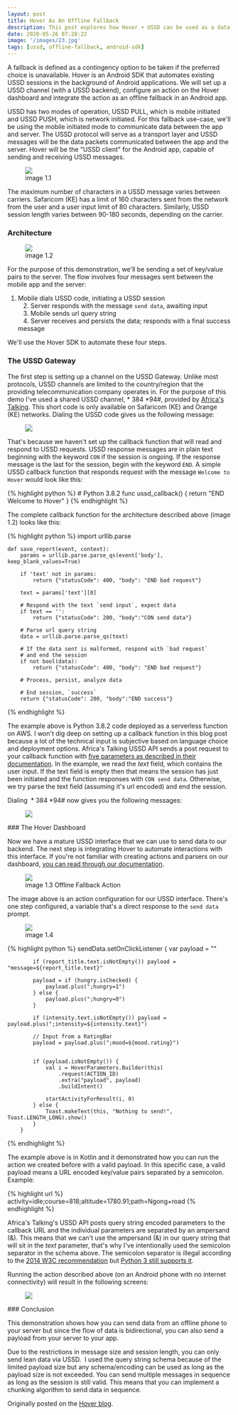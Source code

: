 ```yaml
---
layout: post
title: Hover As An Offline Fallback
description: This post explores how Hover + USSD can be used as a data fallback when internet connectivity is unavailable.
date: 2020-05-26 07:28:22
image: '/images/23.jpg'
tags: [ussd, offline-fallback, android-sdk]
---
```


A fallback is defined as a contingency option to be taken if the preferred choice is unavailable. Hover is an Android SDK that automates existing USSD sessions in the background of Android applications. We will set up a USSD channel (with a USSD backend), configure an action on the Hover dashboard and integrate the action as an offline fallback in an Android app.

USSD has two modes of operation, USSD PULL, which is mobile initiated and USSD PUSH, which is network initiated. For this fallback use-case, we'll be using the mobile initiated mode to communicate data between the app and server. The USSD protocol will serve as a transport layer and USSD messages will be the data packets communicated between the app and the server. Hover will be the "USSD client" for the Android app, capable of sending and receiving USSD messages.

<figure class="kg-card kg-image-card kg-card-hascaption"><img src="/images/ussd-flow-2.jpg" class="kg-image"><figcaption>image 1.1</figcaption></figure>

The maximum number of characters in a USSD message varies between carriers. Safaricom (KE) has a limit of 160 characters sent from the network from the user and a user input limit of 80 characters. Similarly, USSD session length varies between 90-180 seconds, depending on the carrier.

### Architecture
<figure class="kg-card kg-image-card kg-card-hascaption"><img src="/images/architecture.jpg" class="kg-image"><figcaption>image 1.2</figcaption></figure>

For the purpose of this demonstration, we'll be sending a set of key/value pairs to the server. The flow involves four messages sent between the mobile app and the server:  
 1. Mobile dials USSD code, initiating a USSD session  
 &nbsp; &nbsp;2. Server responds with the message `send data`, awaiting input  
 &nbsp; &nbsp;3. Mobile sends url query string  
 &nbsp; &nbsp;4. Server receives and persists the data; responds with a final success message

We'll use the Hover SDK to automate these four steps.

### The USSD Gateway 

The first step is setting up a channel on the USSD Gateway. Unlike most protocols, USSD channels are limited to the country/region that the providing telecommunication company operates in. For the purpose of this demo I've used a shared USSD channel, \* 384 \*94#, provided by [Africa's Talking](https://africastalking.com/). This short code is only available on Safaricom (KE) and Orange (KE) networks. Dialing the USSD code gives us the following message:

<figure class="kg-card kg-image-card"><img src="/images/Screenshot_20200518_164016-1.jpg" class="kg-image"></figure>

That's because we haven't set up the callback function that will read and respond to USSD requests. USSD response messages are in plain text beginning with the keyword `CON` if the session is ongoing. If the response message is the last for the session, begin with the keyword `END`. A simple USSD callback function that responds request with the message `Welcome to Hover` would look like this:

<!--kg-card-begin: markdown-->
{% highlight python %}
    # Python 3.8.2
    func ussd_callback() {
        return "END Welcome to Hover"
    }
{% endhighlight %}

<!--kg-card-end: markdown-->

The complete callback function for the architecture described above (image 1.2) looks like this:

<!--kg-card-begin: markdown-->
{% highlight python %}
    import urllib.parse
    
    def save_report(event, context):
        params = urllib.parse.parse_qs(event['body'], keep_blank_values=True)
    
        if 'text' not in params:
            return {"statusCode": 400, "body": "END bad request"}
    
        text = params['text'][0]
        
        # Respond with the text `send input`, expect data
        if text == '':
            return {"statusCode": 200, "body":"CON send data"}
        
        # Parse url query string
        data = urllib.parse.parse_qs(text)
        
        # If the data sent is malformed, respond with `bad request`
        # and end the session
        if not bool(data):
            return {"statusCode": 400, "body": "END bad request"}
    
        # Process, persist, analyze data
        
        # End session, `success`
        return {"statusCode": 200, "body":"END success"}
{% endhighlight %}  

<!--kg-card-end: markdown-->

The example above is Python 3.8.2 code deployed as a serverless function on AWS. I won't dig deep on setting up a callback function in this blog post because a lot of the technical input is subjective based on language choice and deployment options. Africa's Talking USSD API sends a post request to your callback function with [five parameters as described in their documentation](https://build.at-labs.io/docs/ussd%2Foverview). In the example, we read the _text_ field, which contains the user input. If the text field is empty then that means the session has just been initiated and the function responses with `CON send data`. Otherwise, we try parse the text field (assuming it's url encoded) and end the session.

Dialing &nbsp;\* 384 \*94# now gives you the following messages:

<figure class="kg-card kg-image-card kg-width-full"><img src="/images/Screenshot_20200518-164351-1.jpg" class="kg-image"></figure>
### The Hover Dashboard

Now we have a mature USSD interface that we can use to send data to our backend. The next step is integrating Hover to automate interactions with this interface. If you're not familiar with creating actions and parsers on our dashboard, [you can read through our documentation](https://docs.usehover.com/actions).

<figure class="kg-card kg-image-card kg-card-hascaption"><img src="/images/offline-fallback-action.png" class="kg-image"><figcaption>image 1.3 Offline Fallback Action</figcaption></figure>

The image above is an action configuration for our USSD interface. There's one step configured, a variable that's a direct response to the `send data` prompt.

<figure class="kg-card kg-image-card kg-card-hascaption"><img src="/images/offline-fallback-parsers.png" class="kg-image"><figcaption>image 1.4</figcaption></figure>


<!--
The action has two parsers; a success parser and a failure parser. The success parser matches the message _success_, denoting a successful end of the USSD session. Similarly, the failure parser matches the message _bad request_, denoting a failed session.

### The Hover SDK

The final step is automating this USSD action from an Android app. This part requires the Hover SDK to run, instructions on how to[install it are in our documentation](https://docs.usehover.com/installation).

<!--kg-card-begin: markdown-->
{% highlight python %}
sendData.setOnClickListener {
            var payload = ""

            if (report_title.text.isNotEmpty()) payload = "message=${report_title.text}"

            payload = if (hungry.isChecked) {
                payload.plus(";hungry=1")
            } else {
                payload.plus(";hungry=0")
            }
            
            if (intensity.text.isNotEmpty()) payload = payload.plus(";intensity=${intensity.text}")
            
            // Input from a RatingBar
            payload = payload.plus(";mood=${mood.rating}")


            if (payload.isNotEmpty()) {
                val i = HoverParameters.Builder(this)
                    .request(ACTION_ID)
                    .extra("payload", payload)
                    .buildIntent()

                startActivityForResult(i, 0)
            } else {
                Toast.makeText(this, "Nothing to send!", Toast.LENGTH_LONG).show()
            }
        }
{% endhighlight %}
<!--kg-card-end: markdown-->

The example above is in Kotlin and it demonstrated how you can run the action we created before with a valid payload. In this specific case, a valid payload means a URL encoded key/value pairs separated by a semicolon. Example:

<!--kg-card-begin: markdown-->
{% highlight url %}
activity=idle;course=818;altitude=1780.91;path=Ngong+road
{% endhighlight %}

<!--kg-card-end: markdown-->

Africa's Talking's USSD API posts query string encoded parameters to the callback URL and the individual parameters are separated by an ampersand (&). This means that we can't use the ampersand (&) in our query string that will sit in the _text_ parameter, that's why I've intentionally used the semicolon separator in the schema above. The semicolon separator is illegal according to the [2014 W3C recommendation](https://www.w3.org/TR/2014/REC-html5-20141028/forms.html#url-encoded-form-data) but [Python 3 still supports it](https://github.com/python/cpython/blob/3.8/Lib/urllib/parse.py#L375).

Running the action described above (on an Android phone with no internet connectivity) will result in the following screens:

<figure class="kg-card kg-image-card"><img src="/images/offline-fallback-screens.jpg" class="kg-image"></figure>
### Conclusion

This demonstration shows how you can send data from an offline phone to your server but since the flow of data is bidirectional, you can also send a payload from your server to your app.

Due to the restrictions in message size and session length, you can only send lean data via USSD. &nbsp;I used the query string schema because of the limited payload size but any schema/encoding can be used as long as the payload size is not exceeded. You can send multiple messages in sequence as long as the session is still valid. This means that you can implement a chunking algorithm to send data in sequence.

Originally posted on the [Hover blog](https://blog.usehover.com/hover-offline-fallback/).
